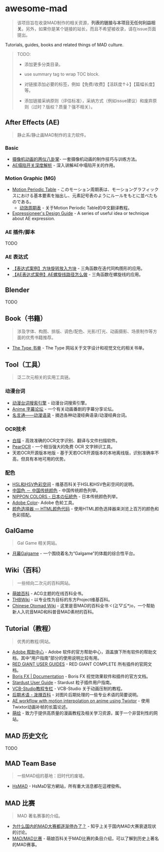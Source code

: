 # awesome-mad

> 该项目旨在收录MAD制作的相关资源，**列表的链接与本项目无任何利益相关**。另外，如果你是某个链接的站长，而且不希望被收录，请在issue页面提出。

Tutorials, guides, books and related things of MAD culture.

> TODO: 
>
> - 添加更多分类目录。
>
> - use summary tag to wrap TOC block.
>
> - 对链接添加必要的标签，例如【免费/收费】【活跃度↑↓】【篇幅长度】等。
> - 添加链接采纳原则（评估标准），采纳方式（例如issue建议）和废弃原则（过时？版权？质量？强不相关）。



## After Effects (AE)

> 静止系/静止画MAD制作的主力软件。

### Basic

- [摄像机动画的两仪八卦掌](https://www.zcool.com.cn/article/ZNzQ3NTMy.html)- 一套摄像机动画的制作技巧与训练方法。
- [AE塌陷开关深度解析](https://www.zcool.com.cn/article/ZNzg5MzAw.html) - 深入讲解AE中塌陷开关的作用。



### Motion Graphic (MG)

- [Motion Periodic Table](http://foxcodex.html.xdomain.jp/index.html) - このモーション周期表は、モーショングラフィックスにおける基本要素を抽出し、元素記号表のようにルールをもとに並べたものである。
  - [动效周期表](https://zhuanlan.zhihu.com/p/31915266) - 关于Motion Periodic Table的中文翻译教程。
- [Expressioneer's Design Guide](http://www.motionscript.com/design-guide/toc.html) - A series of useful idea or technique about AE expression.



### AE 插件/脚本

TODO



### AE 表达式

- [【表达式案例】方块旋转放入方块](https://www.yuelili.com/box-rotation/) - 三角函数在迭代同构图形的应用。
- [【AE表达式案例】AE螺旋线路径怎么做](https://www.yuelili.com/6540/) - 三角函数在螺旋线的应用。



## Blender

TODO



## Book（书籍）

> 涉及字体、构图、排版、调色/配色、光影/打光、动画摄影、场景制作等方面的优秀书籍推荐。

- [The Type 书单](https://www.thetype.com/booklist/) - The Type 网站关于文字设计和视觉文化的相关书单。



## Tool（工具）

> 泛二次元相关的实用工具链。

### 动漫台词

- [动漫台词搜索引擎](https://x86.app/) - 动漫台词搜索引擎。
- [Anime 字幕论坛](https://bbs.acgrip.com/) - 一个有关动画番剧的字幕分享论坛。
- [名言通——动漫语录](https://www.mingyantong.com/allarticle/dongmantaici) - 摘选各种动漫经典语录/动漫经典台词。

### OCR技术

- [白描](https://baimiao.uzero.cn/) - 高效准确的OCR文字识别、翻译与文件扫描软件。
- [PearOCR](https://pearocr.com/#/) - 一个相当强大的免费 OCR 文字辨识工具。
- 天若OCR开源版本地版 - 基于天若OCR开源版本的本地离线版，识别准确率不高，但具有本地可用的优势。

### 配色

- [HSL和HSV色彩空间](https://zh.wikipedia.org/wiki/HSL%E5%92%8CHSV%E8%89%B2%E5%BD%A9%E7%A9%BA%E9%97%B4) - 维基百科关于HSL和HSV色彩空间的说明。
- [中国色 － 中国传统颜色](http://zhongguose.com/) - 中国传统颜色列举。
- [NIPPON COLORS - 日本の伝統色](https://nipponcolors.com/) - 日本传统颜色列举。
- [Adobe Color](https://color.adobe.com/zh/)- Adobe 色轮工具。
- [颜色选择器 — HTML颜色代码](https://htmlcolorcodes.com/zh/yanse-xuanze-qi/) - 使用HTML颜色选择器来浏览上百万的颜色和色彩搭配。



## GalGame

> Gal Game 相关网站。

- [月幕Galgame](https://www.ymgal.com/) - 一个围绕着名为“Galgame”的体裁的综合性平台。



## Wiki（百科）

> 一些倾向二次元的百科网站。

- [萌娘百科](https://zh.moegirl.org.cn/Mainpage) - ACG主题的在线百科全书。
- [THBWiki](https://thwiki.cc/THBWiki) - 以专业性为目标的东方Project维基百科。
- [Chinese Otomad Wiki](https://otomad.wiki/) - 这里是音MAD的百科全书ヾ(≧▽≦*)o，一个帮助新人入坑音MAD和科普音MAD素材的百科。



## Tutorial（教程）

> 优秀的教程/网站。

- [Adobe 帮助中心](https://helpx.adobe.com/) - Adobe 软件的官方帮助中心，涵盖旗下所有软件的帮助文档，其中“用户指南”部分的使用说明比较有用。
- [RED GIANT USER GUIDES](https://help.maxon.net/rg/en-us/#html/OVERVIEW.html) - RED GIANT COMPLETE 所有插件的官网文档。
- [Boris FX | Documentation](https://borisfx.com/support/documentation/) - Boris FX 视觉效果软件和插件的官方文档。
- [Stardust User Guide](https://superluminal.tv/user-guide) - Stardust 粒子插件用户指南。
- [VCB-Studio教程专栏](https://vcb-s.nmm-hd.org/) - VCB-Studio 关于动画压制的教程。
- [后期术语 - 泼辣百科](https://www.polaxiong.com/wiki/hou-qi-shu-yu) - 对图片后期处理的一些专业术语的简要说明。
- [AE workflow with motion interpolation on anime using Twixtor](https://lolligerjoj.wordpress.com/2016/10/22/twixtor-on-anime-footage-and-ae-workflow-using-twixtor/) - 使用Twixtor动画补帧的长篇论述。
- [萌绘](https://www.moehui.com/) - 致力于提供高质量的漫画教程及相关学习资源，属于一个非营利性的网站。



## MAD 历史文化

TODO



## MAD Team Base

> 一些MAD组的基地：旧时代的废墟。

- [HsMAD](http://hsmad.blogspot.com/p/blog-post.html) - HsMaD官方網站，所有重大消息都在這裡發佈。



## MAD 比赛

> MAD 著名赛事的介绍。

- [为什么国内的MAD大赛都逐渐停办了？](https://www.zhihu.com/question/270415323) - 知乎上关于国内MAD大赛衰退现状的讨论。
- [MAD/MAD比赛](https://zh.moegirl.org.cn/MAD/MAD%E6%AF%94%E8%B5%9B) - 萌娘百科关于MAD比赛的条目介绍，可以了解到历史上著名的MAD赛事。

